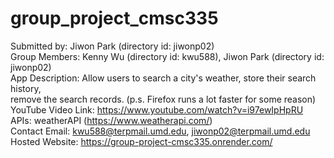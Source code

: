 # group_project_cmsc335

Submitted by: Jiwon Park (directory id: jiwonp02) \
Group Members: Kenny Wu (directory id: kwu588), Jiwon Park (directory id: jiwonp02) \
App Description: Allow users to search a city's weather, store their search history, \
remove the search records. (p.s. Firefox runs a lot faster for some reason) \
YouTube Video Link: https://www.youtube.com/watch?v=i97ewIpHpRU \
APIs: weatherAPI (https://www.weatherapi.com/) \
Contact Email: kwu588@terpmail.umd.edu, jiwonp02@terpmail.umd.edu \
Hosted Website: https://group-project-cmsc335.onrender.com/
